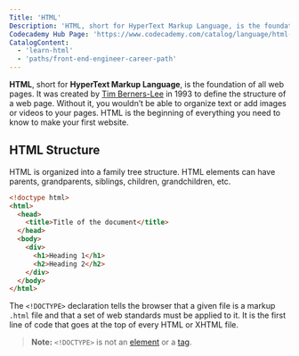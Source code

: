 ```yaml
---
Title: 'HTML'
Description: 'HTML, short for HyperText Markup Language, is the foundation of all web pages. It was created by Tim Berners-Lee in 1993 to define the structure of a web page.'
Codecademy Hub Page: 'https://www.codecademy.com/catalog/language/html-css'
CatalogContent:
  - 'learn-html'
  - 'paths/front-end-engineer-career-path'
---
```


**HTML**, short for **HyperText Markup Language**, is the foundation of all web pages. It was created by [Tim Berners-Lee](https://www.codecademy.com/resources/docs/general/historical-technical-figures/tim-berners-lee) in 1993 to define the structure of a web page. Without it, you wouldn’t be able to organize text or add images or videos to your pages. HTML is the beginning of everything you need to know to make your first website.

## HTML Structure

HTML is organized into a family tree structure. HTML elements can have parents, grandparents, siblings, children, grandchildren, etc.

```html
<!doctype html>
<html>
  <head>
    <title>Title of the document</title>
  </head>
  <body>
    <div>
      <h1>Heading 1</h1>
      <h2>Heading 2</h2>
    </div>
  </body>
</html>
```

The `<!DOCTYPE>` declaration tells the browser that a given file is a markup `.html` file and that a set of web standards must be applied to it. It is the first line of code that goes at the top of every HTML or XHTML file.

> **Note:** `<!DOCTYPE>` is not an [element](https://www.codecademy.com/resources/docs/html/elements) or a [tag](https://www.codecademy.com/resources/docs/html/tags).
